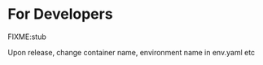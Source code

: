 # For Developers

FIXME:stub

Upon release, change container name, environment name in env.yaml etc

